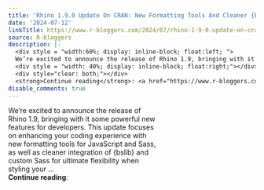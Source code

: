 ```yaml
---
title: 'Rhino 1.9.0 Update On CRAN: New Formatting Tools And Cleaner {Bslib} Integration'
date: '2024-07-12'
linkTitle: https://www.r-bloggers.com/2024/07/rhino-1-9-0-update-on-cran-new-formatting-tools-and-cleaner-bslib-integration/
source: R-bloggers
description: |-
  <div style = "width:60%; display: inline-block; float:left; ">
  We’re excited to announce the release of Rhino 1.9, bringing with it some powerful new features for developers. This update focuses on enhancing your coding experience with new formatting tools for JavaScript and Sass, as well as cleaner integration of {bslib} and custom Sass for ultimate flexibility when styling your ...</div>
  <div style = "width: 40%; display: inline-block; float:right;"></div>
  <div style="clear: both;"></div>
  <strong>Continue reading</strong>: <a href="https://www.r-bloggers.com/2024/07/rhino-1-9-0-update-on-cran-n ...
disable_comments: true
---
```

<div style = "width:60%; display: inline-block; float:left; ">
We’re excited to announce the release of Rhino 1.9, bringing with it some powerful new features for developers. This update focuses on enhancing your coding experience with new formatting tools for JavaScript and Sass, as well as cleaner integration of {bslib} and custom Sass for ultimate flexibility when styling your ...</div>
<div style = "width: 40%; display: inline-block; float:right;"></div>
<div style="clear: both;"></div>
<strong>Continue reading</strong>: <a href="https://www.r-bloggers.com/2024/07/rhino-1-9-0-update-on-cran-n ...